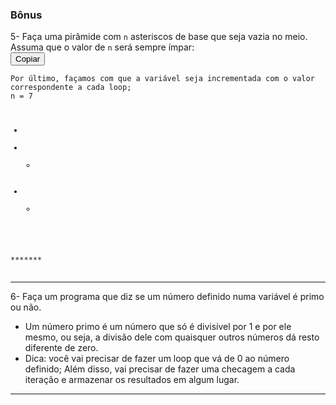 <div class=" col-span-12 content-section-box"><h3 id="bonus" class="title-section">
  Bônus
</h3>
<div class="pt-1 pb-1">
  5- Faça uma pirâmide com 
<code class="inline">n</code>   asteriscos de base que seja vazia no meio. Assuma que o valor de 
<code class="inline">n</code>   será sempre ímpar:
</div>
<div class="block-code"><button class="copy-code-button" type="button">Copiar</button><pre class=" language-shell" tabindex="0"><code class=" language-shell">Por último, façamos com que a variável seja incrementada com o valor correspondente a cada loop;
n = 7

   *
  * *
 *   *
*******</code></pre></div>
<hr class="thin">
<div class="pt-1 pb-1">
  6- Faça um programa que diz se um número definido numa variável é primo ou não.
</div>
<ul>
  <li>
    <div class="pt-1 pb-1">
      Um número primo é um número que só é divisível por 1 e por ele mesmo, ou seja, a divisão dele com quaisquer outros números dá resto diferente de zero.
    </div>
  </li>
  <li>
    <div class="pt-1 pb-1">
      Dica: você vai precisar de fazer um loop que vá de 0 ao número definido; Além disso, vai precisar de fazer uma checagem a cada iteração e armazenar os resultados em algum lugar.
    </div>
  </li>
</ul>
<hr class="thin">
